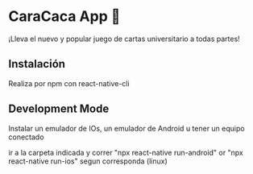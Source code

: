 # CaraCaca App :poop:

¡Lleva el nuevo y popular juego de cartas universitario a todas partes!

## Instalación

Realiza por npm con react-native-cli

## Development Mode

Instalar un emulador de IOs, un emulador de Android u tener un equipo conectado

ir a la carpeta indicada y correr "npx react-native run-android" or "npx react-native run-ios" segun corresponda (linux) </br>


